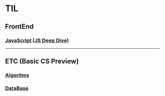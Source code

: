 # TIL
## FrontEnd
### [JavaScript (JS Deep Dive)](https://github.com/sr0020/TIL/tree/main/Javascript)
---
## ETC (Basic CS Preview)
### [Algoritms]()
### [DataBase]()